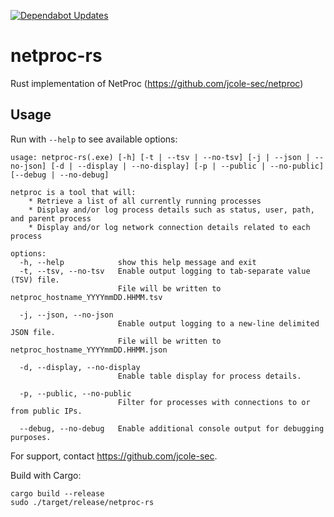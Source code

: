 [![Dependabot Updates](https://github.com/jcole-sec/netproc-rs/actions/workflows/dependabot/dependabot-updates/badge.svg)](https://github.com/jcole-sec/netproc-rs/actions/workflows/dependabot/dependabot-updates)


# netproc-rs

Rust implementation of NetProc (https://github.com/jcole-sec/netproc)

## Usage

Run with `--help` to see available options:

```
usage: netproc-rs(.exe) [-h] [-t | --tsv | --no-tsv] [-j | --json | --no-json] [-d | --display | --no-display] [-p | --public | --no-public] [--debug | --no-debug]

netproc is a tool that will:
    * Retrieve a list of all currently running processes
    * Display and/or log process details such as status, user, path, and parent process
    * Display and/or log network connection details related to each process

options:
  -h, --help            show this help message and exit
  -t, --tsv, --no-tsv   Enable output logging to tab-separate value (TSV) file.
                        File will be written to netproc_hostname_YYYYmmDD.HHMM.tsv

  -j, --json, --no-json
                        Enable output logging to a new-line delimited JSON file.
                        File will be written to netproc_hostname_YYYYmmDD.HHMM.json

  -d, --display, --no-display
                        Enable table display for process details.

  -p, --public, --no-public
                        Filter for processes with connections to or from public IPs.

  --debug, --no-debug   Enable additional console output for debugging purposes.
```

For support, contact https://github.com/jcole-sec.

Build with Cargo:

```
cargo build --release
sudo ./target/release/netproc-rs
```
